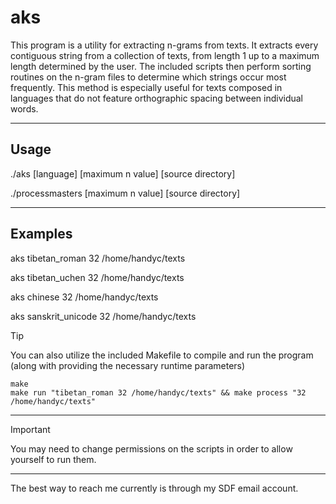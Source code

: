 # aks
This program is a utility for extracting n-grams from texts.
It extracts every contiguous string from a collection of texts,
from length 1 up to a maximum length determined by the user.
The included scripts then perform sorting routines on the
n-gram files to determine which strings occur most frequently.
This method is especially useful for texts composed in languages
that do not feature orthographic spacing between individual
words.

---
## Usage

./aks [language] [maximum n value] [source directory]

./processmasters [maximum n value] [source directory]

---
## Examples

aks tibetan_roman 32 /home/handyc/texts

aks tibetan_uchen 32 /home/handyc/texts

aks chinese 32 /home/handyc/texts

aks sanskrit_unicode 32 /home/handyc/texts


> [!TIP]
> You can also utilize the included Makefile to compile and run the program (along with providing the necessary runtime parameters)

```
make
make run "tibetan_roman 32 /home/handyc/texts" && make process "32 /home/handyc/texts" 
```


---
> [!IMPORTANT]
> You may need to change permissions on the scripts in order to allow yourself
> to run them.

---
The best way to reach me currently is through my SDF email account.
